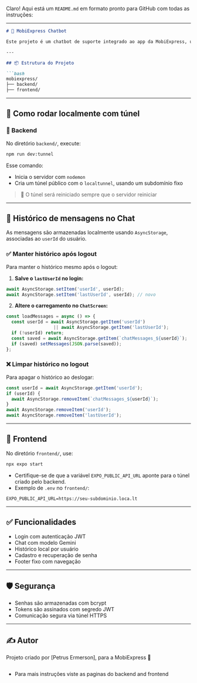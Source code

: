 Claro! Aqui está um `README.md` em formato pronto para GitHub com todas as instruções:

---

```markdown
# 🤖 MobiExpress Chatbot

Este projeto é um chatbot de suporte integrado ao app da MobiExpress, utilizando React Native no front-end e um backend Node.js com suporte ao modelo Gemini da Google.

---

## 📦 Estrutura do Projeto

```bash
mobiexpress/
├── backend/
├── frontend/
```

---

## 🚀 Como rodar localmente com túnel

### 🔧 Backend

No diretório `backend/`, execute:

```bash
npm run dev:tunnel
```

Esse comando:

- Inicia o servidor com `nodemon`
- Cria um túnel público com o `localtunnel`, usando um subdomínio fixo

> 🔁 O túnel será reiniciado sempre que o servidor reiniciar

---

## 💬 Histórico de mensagens no Chat

As mensagens são armazenadas localmente usando `AsyncStorage`, associadas ao `userId` do usuário.

### ✅ Manter histórico após logout

Para manter o histórico mesmo após o logout:

1. **Salve o `lastUserId` no login:**

```js
await AsyncStorage.setItem('userId', userId);
await AsyncStorage.setItem('lastUserId', userId); // novo
```

2. **Altere o carregamento no `ChatScreen`:**

```js
const loadMessages = async () => {
  const userId = await AsyncStorage.getItem('userId') 
                  || await AsyncStorage.getItem('lastUserId');
  if (!userId) return;
  const saved = await AsyncStorage.getItem(`chatMessages_${userId}`);
  if (saved) setMessages(JSON.parse(saved));
};
```

### ❌ Limpar histórico no logout

Para apagar o histórico ao deslogar:

```js
const userId = await AsyncStorage.getItem('userId');
if (userId) {
  await AsyncStorage.removeItem(`chatMessages_${userId}`);
}
await AsyncStorage.removeItem('userId');
await AsyncStorage.removeItem('lastUserId');
```

---

## 📱 Frontend

No diretório `frontend/`, use:

```bash
npx expo start
```

- Certifique-se de que a variável `EXPO_PUBLIC_API_URL` aponte para o túnel criado pelo backend.
- Exemplo de `.env` no `frontend/`:

```env
EXPO_PUBLIC_API_URL=https://seu-subdominio.loca.lt
```

---

## ✅ Funcionalidades

- Login com autenticação JWT
- Chat com modelo Gemini
- Histórico local por usuário
- Cadastro e recuperação de senha
- Footer fixo com navegação

---

## 🛡️ Segurança

- Senhas são armazenadas com bcrypt
- Tokens são assinados com segredo JWT
- Comunicação segura via túnel HTTPS

---

## ✍️ Autor

Projeto criado por [Petrus Ermerson], para a MobiExpress 📱
```
```
- Para mais instruções viste as paginas do backend and frontend
